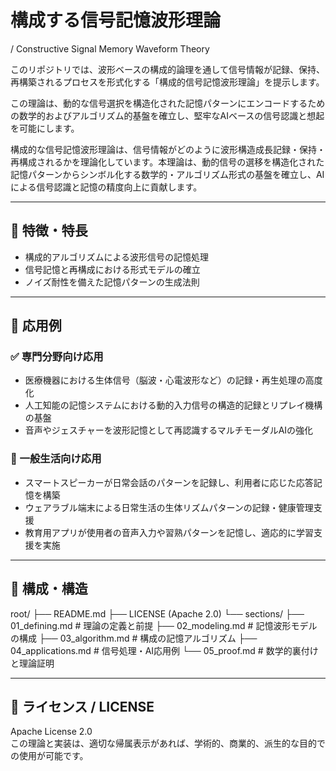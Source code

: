 # 構成する信号記憶波形理論  
/ Constructive Signal Memory Waveform Theory

このリポジトリでは、波形ベースの構成的論理を通して信号情報が記録、保持、再構築されるプロセスを形式化する「構成的信号記憶波形理論」を提示します。

この理論は、動的な信号選択を構造化された記憶パターンにエンコードするための数学的およびアルゴリズム的基盤を確立し、堅牢なAIベースの信号認識と想起を可能にします。

構成的な信号記憶波形理論は、信号情報がどのように波形構造成長記録・保持・再構成されるかを理論化しています。本理論は、動的信号の選移を構造化された記憶パターンからシンボル化する数学的・アルゴリズム形式の基盤を確立し、AIによる信号認識と記憶の精度向上に貢献します。

---

## 🔧 特徴・特長

- 構成的アルゴリズムによる波形信号の記憶処理  
- 信号記憶と再構成における形式モデルの確立  
- ノイズ耐性を備えた記憶パターンの生成法則  

---

## 🧠 応用例

### ✅ 専門分野向け応用
- 医療機器における生体信号（脳波・心電波形など）の記録・再生処理の高度化  
- 人工知能の記憶システムにおける動的入力信号の構造的記録とリプレイ機構の基盤  
- 音声やジェスチャーを波形記憶として再認識するマルチモーダルAIの強化  

### 👥 一般生活向け応用
- スマートスピーカーが日常会話のパターンを記録し、利用者に応じた応答記憶を構築  
- ウェアラブル端末による日常生活の生体リズムパターンの記録・健康管理支援  
- 教育用アプリが使用者の音声入力や習熟パターンを記憶し、適応的に学習支援を実施  

---

## 📁 構成・構造

root/ ├── README.md ├── LICENSE (Apache 2.0) └── sections/ ├── 01_defining.md        # 理論の定義と前提 ├── 02_modeling.md        # 記憶波形モデルの構成 ├── 03_algorithm.md       # 構成の記憶アルゴリズム ├── 04_applications.md    # 信号処理・AI応用例 └── 05_proof.md           # 数学的裏付けと理論証明

---

## 📜 ライセンス / LICENSE  
Apache License 2.0  
この理論と実装は、適切な帰属表示があれば、学術的、商業的、派生的な目的での使用が可能です。
